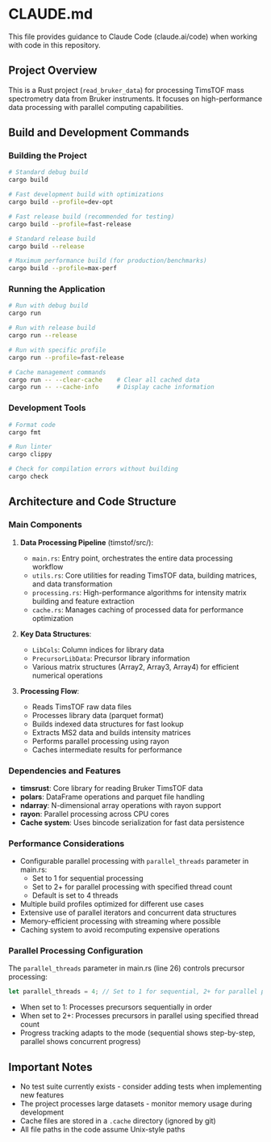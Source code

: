 # CLAUDE.md

This file provides guidance to Claude Code (claude.ai/code) when working with code in this repository.

## Project Overview

This is a Rust project (`read_bruker_data`) for processing TimsTOF mass spectrometry data from Bruker instruments. It focuses on high-performance data processing with parallel computing capabilities.

## Build and Development Commands

### Building the Project
```bash
# Standard debug build
cargo build

# Fast development build with optimizations
cargo build --profile=dev-opt

# Fast release build (recommended for testing)
cargo build --profile=fast-release

# Standard release build
cargo build --release

# Maximum performance build (for production/benchmarks)
cargo build --profile=max-perf
```

### Running the Application
```bash
# Run with debug build
cargo run

# Run with release build
cargo run --release

# Run with specific profile
cargo run --profile=fast-release

# Cache management commands
cargo run -- --clear-cache    # Clear all cached data
cargo run -- --cache-info     # Display cache information
```

### Development Tools
```bash
# Format code
cargo fmt

# Run linter
cargo clippy

# Check for compilation errors without building
cargo check
```

## Architecture and Code Structure

### Main Components

1. **Data Processing Pipeline** (timstof/src/):
   - `main.rs`: Entry point, orchestrates the entire data processing workflow
   - `utils.rs`: Core utilities for reading TimsTOF data, building matrices, and data transformation
   - `processing.rs`: High-performance algorithms for intensity matrix building and feature extraction
   - `cache.rs`: Manages caching of processed data for performance optimization

2. **Key Data Structures**:
   - `LibCols`: Column indices for library data
   - `PrecursorLibData`: Precursor library information
   - Various matrix structures (Array2, Array3, Array4) for efficient numerical operations

3. **Processing Flow**:
   - Reads TimsTOF raw data files
   - Processes library data (parquet format)
   - Builds indexed data structures for fast lookup
   - Extracts MS2 data and builds intensity matrices
   - Performs parallel processing using rayon
   - Caches intermediate results for performance

### Dependencies and Features

- **timsrust**: Core library for reading Bruker TimsTOF data
- **polars**: DataFrame operations and parquet file handling
- **ndarray**: N-dimensional array operations with rayon support
- **rayon**: Parallel processing across CPU cores
- **Cache system**: Uses bincode serialization for fast data persistence

### Performance Considerations

- Configurable parallel processing with `parallel_threads` parameter in main.rs:
  - Set to 1 for sequential processing
  - Set to 2+ for parallel processing with specified thread count
  - Default is set to 4 threads
- Multiple build profiles optimized for different use cases
- Extensive use of parallel iterators and concurrent data structures
- Memory-efficient processing with streaming where possible
- Caching system to avoid recomputing expensive operations

### Parallel Processing Configuration

The `parallel_threads` parameter in main.rs (line 26) controls precursor processing:
```rust
let parallel_threads = 4; // Set to 1 for sequential, 2+ for parallel processing
```
- When set to 1: Processes precursors sequentially in order
- When set to 2+: Processes precursors in parallel using specified thread count
- Progress tracking adapts to the mode (sequential shows step-by-step, parallel shows concurrent progress)

## Important Notes

- No test suite currently exists - consider adding tests when implementing new features
- The project processes large datasets - monitor memory usage during development
- Cache files are stored in a `.cache` directory (ignored by git)
- All file paths in the code assume Unix-style paths